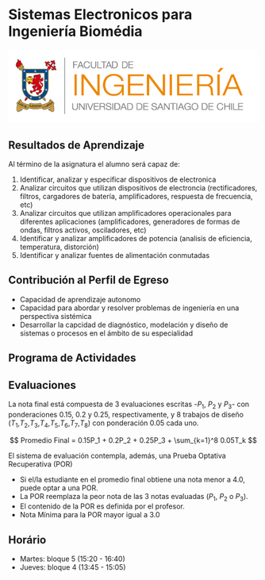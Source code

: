 # Sistemas Electronicos para Ingeniería Biomédia

![FING](img/logo_fing.png?raw=true "FING")

## Resultados de Aprendizaje

Al término de la asignatura el alumno será capaz de:
1. Identificar, analizar y especificar dispositivos de electronica
1. Analizar circuitos que utilizan dispositivos de electroncia (rectificadores, filtros, cargadores de batería, amplificadores, respuesta de frecuencia, etc)
1. Analizar circuitos que utilizan amplificadores operacionales para diferentes aplicaciones (amplificadores, generadores de formas de ondas, filtros activos, osciladores, etc)
1. Identificar y analizar amplificadores de potencia (analisis de eficiencia, temperatura, distorción)
1. Identificar y analizar fuentes de alimentación conmutadas

## Contribución al Perfil de Egreso
- Capacidad de aprendizaje autonomo
- Capacidad para abordar y resolver problemas de ingeniería en una perspectiva sistémica
- Desarrollar la capcidad de diagnóstico, modelación y diseño de sistemas o procesos en el ámbito de su especialidad

## Programa de Actividades

## Evaluaciones

La nota final está compuesta de 3 evaluaciones escritas -$P_1$, $P_2$ y $P_3$- con ponderaciones 0.15, 0.2 y 0.25, respectivamente, y 8 trabajos de diseño ($T_1$,$T_2$,$T_3$,$T_4$,$T_5$,$T_6$,$T_7$,$T_8$) con ponderación 0.05 cada uno.

$$ Promedio Final = 0.15P_1 + 0.2P_2 + 0.25P_3 + \sum_{k=1}^8 0.05T_k $$

El sistema de evaluación contempla, además, una Prueba Optativa Recuperativa (POR)

- Si el/la estudiante en el promedio final obtiene una nota menor a 4.0, puede optar a una POR.
- La POR reemplaza la peor nota de las 3 notas
evaluadas ($P_1$, $P_2$ o $P_3$).
- El contenido de la POR es definida por el profesor.
- Nota Mínima para la POR mayor igual a 3.0

## Horário
- Martes: bloque 5 (15:20 - 16:40)
- Jueves: bloque 4 (13:45 - 15:05)


